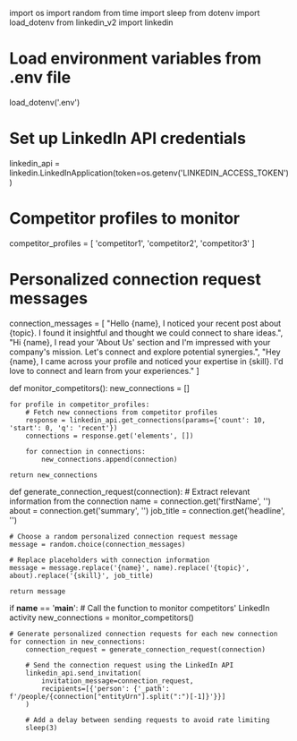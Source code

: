 import os
import random
from time import sleep
from dotenv import load_dotenv
from linkedin_v2 import linkedin

# Load environment variables from .env file
load_dotenv('.env')

# Set up LinkedIn API credentials
linkedin_api = linkedin.LinkedInApplication(token=os.getenv('LINKEDIN_ACCESS_TOKEN'))

# Competitor profiles to monitor
competitor_profiles = [
    'competitor1',
    'competitor2',
    'competitor3'
]

# Personalized connection request messages
connection_messages = [
    "Hello {name}, I noticed your recent post about {topic}. I found it insightful and thought we could connect to share ideas.",
    "Hi {name}, I read your 'About Us' section and I'm impressed with your company's mission. Let's connect and explore potential synergies.",
    "Hey {name}, I came across your profile and noticed your expertise in {skill}. I'd love to connect and learn from your experiences."
]

def monitor_competitors():
    new_connections = []

    for profile in competitor_profiles:
        # Fetch new connections from competitor profiles
        response = linkedin_api.get_connections(params={'count': 10, 'start': 0, 'q': 'recent'})
        connections = response.get('elements', [])

        for connection in connections:
            new_connections.append(connection)

    return new_connections

def generate_connection_request(connection):
    # Extract relevant information from the connection
    name = connection.get('firstName', '')
    about = connection.get('summary', '')
    job_title = connection.get('headline', '')

    # Choose a random personalized connection request message
    message = random.choice(connection_messages)

    # Replace placeholders with connection information
    message = message.replace('{name}', name).replace('{topic}', about).replace('{skill}', job_title)

    return message

if __name__ == '__main__':
    # Call the function to monitor competitors' LinkedIn activity
    new_connections = monitor_competitors()

    # Generate personalized connection requests for each new connection
    for connection in new_connections:
        connection_request = generate_connection_request(connection)

        # Send the connection request using the LinkedIn API
        linkedin_api.send_invitation(
            invitation_message=connection_request,
            recipients=[{'person': {'_path': f'/people/{connection["entityUrn"].split(":")[-1]}'}}]
        )

        # Add a delay between sending requests to avoid rate limiting
        sleep(3)
